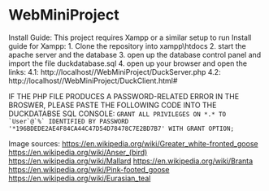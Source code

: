 # WebMiniProject
Install Guide:
This project requires Xampp or a similar setup to run 
  Install guide for Xampp:
    1. Clone the repository into xampp\htdocs
    2. start the apache server and the database
    3. open up the database control panel and import the file duckdatabase.sql
    4. open up your browser and open the links:
      4.1: http://localhost//WebMiniProject/DuckServer.php
      4.2: http://localhost//WebMiniProject/DuckClient.html#

  IF THE PHP FILE PRODUCES A PASSWORD-RELATED ERROR IN THE BROSWER, PLEASE PASTE THE FOLLOWING CODE INTO THE DUCKDATABSE SQL CONSOLE:
      ```GRANT ALL PRIVILEGES ON *.* TO `User`@`%` IDENTIFIED BY PASSWORD '*196BDEDE2AE4F84CA44C47D54D78478C7E2BD7B7' WITH GRANT OPTION;```

Image sources:
https://en.wikipedia.org/wiki/Greater_white-fronted_goose
https://en.wikipedia.org/wiki/Anser_(bird)
https://en.wikipedia.org/wiki/Mallard
https://en.wikipedia.org/wiki/Branta
https://en.wikipedia.org/wiki/Pink-footed_goose
https://en.wikipedia.org/wiki/Eurasian_teal

